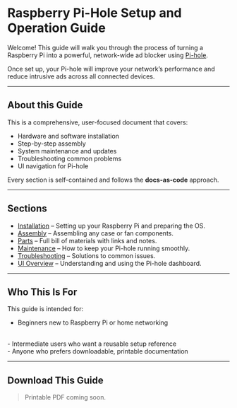 # Raspberry Pi-Hole Setup and Operation Guide

Welcome! This guide will walk you through the process of turning a Raspberry Pi into a powerful, network-wide ad blocker using [Pi-hole](https://pi-hole.net/).

Once set up, your Pi-hole will improve your network’s performance and reduce intrusive ads across all connected devices.

---

## About this Guide

This is a comprehensive, user-focused document that covers:
- Hardware and software installation
- Step-by-step assembly
- System maintenance and updates
- Troubleshooting common problems
- UI navigation for Pi-hole

Every section is self-contained and follows the **docs-as-code** approach.

---

## Sections

- [Installation](install.md) – Setting up your Raspberry Pi and preparing the OS.
- [Assembly](assembly.md) – Assembling any case or fan components.
- [Parts](parts.md) – Full bill of materials with links and notes.
- [Maintenance](maintenance.md) – How to keep your Pi-hole running smoothly.
- [Troubleshooting](troubleshooting.md) – Solutions to common issues.
- [UI Overview](ui.md) – Understanding and using the Pi-hole dashboard.

---

## Who This Is For

This guide is intended for:
</br>
- Beginners new to Raspberry Pi or home networking
</br>
- Intermediate users who want a reusable setup reference
</br>
- Anyone who prefers downloadable, printable documentation

---

## Download This Guide

> Printable PDF coming soon.

